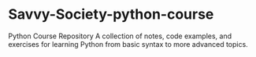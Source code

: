 # Savvy-Society-python-course
 Python Course Repository A collection of notes, code examples, and exercises for learning Python from basic syntax to more advanced topics.
